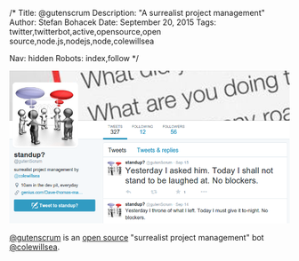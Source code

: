 /*
Title: @gutenscrum
Description: "A surrealist project management"
Author: Stefan Bohacek
Date: September 20, 2015
Tags: twitter,twitterbot,active,opensource,open source,node.js,nodejs,node,colewillsea

Nav: hidden
Robots: index,follow
*/

[![](/content/bots/twitterbots/images/gutenscrum.png)](https://twitter.com/gutenscrum)

[@gutenscrum](https://twitter.com/gutenscrum) is an [open source](https://github.com/coleww/gutenscrum) "surrealist project management" bot [@colewillsea](https://twitter.com/colewillsea).